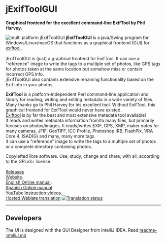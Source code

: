 # jExifToolGUI
**Graphical frontend for the excellent command-line ExifTool by Phil Harvey.**

![multi platform jExifToolGUI](https://github.com/hvdwolf/jExifToolGUI/blob/master/images/multi-platform-1280.jpg)
**jExifToolGUI** is a java/Swing program for Windows/Linux/macOS that functions as a graphical frontend (GUI) for [exiftool](https://exiftool.org/).<br><br>
jExifToolGUI is (just) a graphical frontend for ExifTool. It can use a "reference" image to write the tags to a multiple set of photos, like GPS tags for photos taken at the same location but somehow miss or contain incorrect GPS info.<br>
jExifToolGUI also contains extensive renaming functionality based on the Exif info in your photos.<br>

**ExifTool** is a platform-independent Perl command-line application and library for reading, writing and editing metadata in a wide variety of files.<br>
Many thanks go to Phil Harvey for his excellent tool. Without ExifTool, this graphical frontend for ExifTool would never have existed.<br>
[Exiftool](https://exiftool.org/) is by far the best and most extensive metadata tool available!<br>
It reads and writes metadata information from/to many files, but primarily focuses on photos/images. It reads/writes EXIF, GPS, XMP, maker notes for many cameras, JFIF, GeoTIFF, ICC Profile, Photoshop IRB, FlashPix, VRA Core 4, ISAD(G) and many, many more tags.<br>
It can use a "reference" image to write the tags to a multiple set of photos or a complete directory containing photos.<br>

Copylefted libre software. Use, study, change and share; with all, according to the GPLv3+ license.
<br><br>
[Releases](https://github.com/hvdwolf/jExifToolGUI/releases)<br> 
[Website](https://hvdwolf.github.io/jExifToolGUI/).<br>
[English Online manual](https://hvdwolf.github.io/jExifToolGUI/manual/index.html).<br>
[Spanish Online manual](https://docs.museosabiertos.org/jexiftoolgui).<br>
[YouTube Instruction videos](https://www.youtube.com/playlist?list=PLAHD8RNkeuGdyRH7BKFefc7p72Dp6jVjW).<br>
[Hosted Weblate translation](https://hosted.weblate.org/engage/jexiftoolgui/) <a href="https://hosted.weblate.org/engage/jexiftoolgui/">
<img src="https://hosted.weblate.org/widgets/jexiftoolgui/-/88x31-white.png" alt="Translation status" /></a><br>
<hr>

## Developers
The UI is designed with the GUI Designer from IntelliJ IDEA. Read [readme-intelliJ.md](readme-intellIJ.md)

